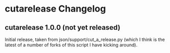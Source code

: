 # cutarelease Changelog

## cutarelease 1.0.0 (not yet released)

Initial release, taken from json/support/cut_a_release.py (which I think is the
latest of a number of forks of this script I have kicking around).

